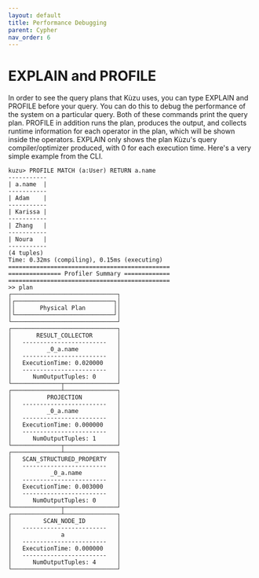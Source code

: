 ```yaml
---
layout: default
title: Performance Debugging
parent: Cypher
nav_order: 6
---
```


# EXPLAIN and PROFILE

In order to see the query plans that Kùzu uses, you can
type EXPLAIN and PROFILE before your query. You can do 
this to debug the performance of the system on a particular
query. Both of these
commands print the query plan. PROFILE in addition
runs the plan, produces the output, and collects runtime 
information for each operator in the plan, which will be 
shown inside the operators. EXPLAIN only shows the plan 
Kùzu's query compiler/optimizer produced, with 0 for
each execution time. Here's a very simple example
from the CLI.

```
kuzu> PROFILE MATCH (a:User) RETURN a.name
-----------
| a.name  |
-----------
| Adam    |
-----------
| Karissa |
-----------
| Zhang   |
-----------
| Noura   |
-----------
(4 tuples)
Time: 0.32ms (compiling), 0.15ms (executing)
==============================================
=============== Profiler Summary =============
==============================================
>> plan
┌──────────────────────────────┐
│┌────────────────────────────┐│
││       Physical Plan        ││
│└────────────────────────────┘│
└──────────────────────────────┘
┌──────────────────────────────┐
│       RESULT_COLLECTOR       │
│   ------------------------   │
│          _0_a.name           │
│   ------------------------   │
│   ExecutionTime: 0.020000    │
│   ------------------------   │
│      NumOutputTuples: 0      │
└──────────────┬───────────────┘
┌──────────────┴───────────────┐
│          PROJECTION          │
│   ------------------------   │
│          _0_a.name           │
│   ------------------------   │
│   ExecutionTime: 0.000000    │
│   ------------------------   │
│      NumOutputTuples: 1      │
└──────────────┬───────────────┘
┌──────────────┴───────────────┐
│   SCAN_STRUCTURED_PROPERTY   │
│   ------------------------   │
│           _0_a.name          │
│   ------------------------   │
│   ExecutionTime: 0.003000    │
│   ------------------------   │
│      NumOutputTuples: 0      │
└──────────────┬───────────────┘
┌──────────────┴───────────────┐
│         SCAN_NODE_ID         │
│   ------------------------   │
│              a               │
│   ------------------------   │
│   ExecutionTime: 0.000000    │
│   ------------------------   │
│      NumOutputTuples: 4      │
└──────────────────────────────┘
```
